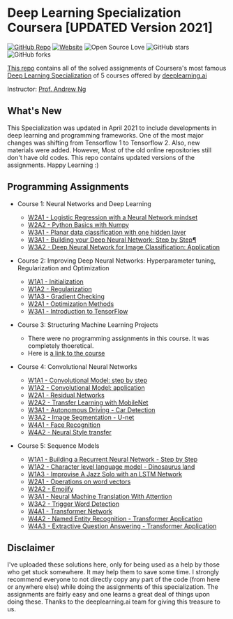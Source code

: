 # Deep Learning Specialization Coursera [UPDATED Version 2021]
[![GitHub Repo](https://img.shields.io/badge/Deep%20Learning%20Specialization%20Coursera-blueviolet?logo=github&style=flat-square)](https://github.com/abdur75648/Deep-Learning-Specialization-Coursera)
[![Website](https://img.shields.io/badge/Deep%20Learning%20Specialization%20Coursera%20Website-Visit%20Here-brightgreen?style=flat-square)](https://abdur75648.github.io/Deep-Learning-Specialization-Coursera/)
![Open Source Love](https://badges.frapsoft.com/os/v1/open-source.svg?v=103)
![GitHub stars](https://img.shields.io/github/stars/abdur75648/Deep-Learning-Specialization-Coursera.svg?style=social&label=Star&maxAge=2592000)
![GitHub forks](https://img.shields.io/github/forks/abdur75648/Deep-Learning-Specialization-Coursera.svg?style=social&label=Fork&maxAge=2592000)

[This repo](https://github.com/abdur75648/Deep-Learning-Specialization-Coursera) contains all of the solved assignments of Coursera's most famous [Deep Learning Specialization](https://www.coursera.org/specializations/deep-learning) of 5 courses offered by [deeplearning.ai](www.deeplearning.ai)

Instructor: [Prof. Andrew Ng](www.andrewng.org)

## What's New
This Specialization was updated in April 2021 to include developments in deep learning and programming frameworks. One of the most major changes was shifting from Tensorflow 1 to Tensorflow 2. Also, new materials were added.
However, Most of the old online repositories still don't have old codes.
This repo contains updated versions of the assignments.
Happy Learning :)

## Programming Assignments
- Course 1: Neural Networks and Deep Learning

  - [W2A1 - Logistic Regression with a Neural Network mindset](https://github.com/abdur75648/Deep-Learning-Specialization-Coursera/tree/main/Neural%20Networks%20and%20Deep%20Learning/Week2/Logistic%20Regression%20as%20a%20Neural%20Network)
  - [W2A2 - Python Basics with Numpy](https://github.com/abdur75648/Deep-Learning-Specialization-Coursera/tree/main/Neural%20Networks%20and%20Deep%20Learning/Week2/Python%20Basics%20with%20Numpy)
  - [W3A1 - Planar data classification with one hidden layer](https://github.com/abdur75648/Deep-Learning-Specialization-Coursera/tree/main/Neural%20Networks%20and%20Deep%20Learning/Week3/Planar%20data%20classification%20with%20one%20hidden%20layer)
  - [W3A1 - Building your Deep Neural Network: Step by Step¶](https://github.com/abdur75648/Deep-Learning-Specialization-Coursera/tree/main/Neural%20Networks%20and%20Deep%20Learning/Week4/Building%20your%20Deep%20Neural%20Network%20-%20Step%20by%20Step)
  - [W3A2 - Deep Neural Network for Image Classification: Application](https://github.com/abdur75648/Deep-Learning-Specialization-Coursera/tree/main/Neural%20Networks%20and%20Deep%20Learning/Week4/Deep%20Neural%20Network%20Application_%20Image%20Classification)

- Course 2: Improving Deep Neural Networks: Hyperparameter tuning, Regularization and Optimization

  - [W1A1 - Initialization](https://github.com/abdur75648/Deep-Learning-Specialization-Coursera/tree/main/Improving%20Deep%20Neural%20Networks:%20Hyperparameter%20tuning%2C%20Regularization%20and%20Optimization/week5/Initialization)
  - [W1A2 - Regularization](https://github.com/abdur75648/Deep-Learning-Specialization-Coursera/tree/main/Improving%20Deep%20Neural%20Networks:%20Hyperparameter%20tuning%2C%20Regularization%20and%20Optimization/week5/Regularization)
  - [W1A3 - Gradient Checking](https://github.com/abdur75648/Deep-Learning-Specialization-Coursera/tree/main/Improving%20Deep%20Neural%20Networks:%20Hyperparameter%20tuning%2C%20Regularization%20and%20Optimization/week5/Gradient%20Checking)
  - [W2A1 - Optimization Methods](https://github.com/abdur75648/Deep-Learning-Specialization-Coursera/tree/main/Improving%20Deep%20Neural%20Networks:%20Hyperparameter%20tuning%2C%20Regularization%20and%20Optimization/week6)
  - [W3A1 - Introduction to TensorFlow](https://github.com/abdur75648/Deep-Learning-Specialization-Coursera/tree/main/Improving%20Deep%20Neural%20Networks:%20Hyperparameter%20tuning%2C%20Regularization%20and%20Optimization/week7)

- Course 3: Structuring Machine Learning Projects

  - There were no programming assignments in this course. It was completely thoeretical.
  - Here is [a link to the course](www.coursera.org/learn/machine-learning-projects)
  
- Course 4: Convolutional Neural Networks

  - [W1A1 - Convolutional Model: step by step](https://github.com/abdur75648/Deep-Learning-Specialization-Coursera/tree/main/Convolutional%20Neural%20Networks/week1/1%20Convolution_model_Step_by_Step)
  - [W1A2 - Convolutional Model: application](https://github.com/abdur75648/Deep-Learning-Specialization-Coursera/tree/main/Convolutional%20Neural%20Networks/week1/2%20Convolution_model_Applications)
  - [W2A1 - Residual Networks](https://github.com/abdur75648/Deep-Learning-Specialization-Coursera/tree/main/Convolutional%20Neural%20Networks/week2/1%20Residual_Networks)
  - [W2A2 - Transfer Learning with MobileNet](https://github.com/abdur75648/Deep-Learning-Specialization-Coursera/tree/main/Convolutional%20Neural%20Networks/week2/2%20Transfer_learning_with_MobileNet)
  - [W3A1 - Autonomous Driving - Car Detection](https://github.com/abdur75648/Deep-Learning-Specialization-Coursera/tree/main/Convolutional%20Neural%20Networks/week3/1%20Car_detection%20(Autonomous_driving))
  - [W3A2 - Image Segmentation - U-net](https://github.com/abdur75648/Deep-Learning-Specialization-Coursera/tree/main/Convolutional%20Neural%20Networks/week3/2%20Image_segmentation_Unet)
  - [W4A1 - Face Recognition](https://github.com/abdur75648/Deep-Learning-Specialization-Coursera/tree/main/Convolutional%20Neural%20Networks/week4/1%20Face_Recognitionm)
  - [W4A2 - Neural Style transfer](https://github.com/abdur75648/Deep-Learning-Specialization-Coursera/tree/main/Convolutional%20Neural%20Networks/week4/2%20Neural_Style_Transfer)
  
- Course 5: Sequence Models

  - [W1A1 - Building a Recurrent Neural Network - Step by Step](https://github.com/abdur75648/Deep-Learning-Specialization-Coursera/tree/main/Sequence%20Models/week1/w1a1)
  - [W1A2 - Character level language model - Dinosaurus land](https://github.com/abdur75648/Deep-Learning-Specialization-Coursera/tree/main/Sequence%20Models/week1/w1a2)
  - [W1A3 - Improvise A Jazz Solo with an LSTM  Network](https://github.com/abdur75648/Deep-Learning-Specialization-Coursera/tree/main/Sequence%20Models/week1/w1a3)
  - [W2A1 - Operations on word vectors](https://github.com/abdur75648/Deep-Learning-Specialization-Coursera/tree/main/Sequence%20Models/week2/w2a1)
  - [W2A2 - Emojify](https://github.com/abdur75648/Deep-Learning-Specialization-Coursera/tree/main/Sequence%20Models/week2/w2a2)
  - [W3A1 - Neural Machine Translation With Attention](https://github.com/abdur75648/Deep-Learning-Specialization-Coursera/tree/main/Sequence%20Models/week3/w3a1)
  - [W3A2 - Trigger Word Detection](https://github.com/abdur75648/Deep-Learning-Specialization-Coursera/tree/main/Sequence%20Models/week3/w3a2)
  - [W4A1 - Transformer Network](https://github.com/abdur75648/Deep-Learning-Specialization-Coursera/tree/main/Sequence%20Models/week4/w4a1)
  - [W4A2 - Named Entity Recognition - Transformer Application](https://github.com/abdur75648/Deep-Learning-Specialization-Coursera/tree/main/Sequence%20Models/week4/w4a2)
  - [W4A3 - Extractive Question Answering - Transformer Application](https://github.com/abdur75648/Deep-Learning-Specialization-Coursera/tree/main/Sequence%20Models/week4/w4a3)

## Disclaimer
I've uploaded these solutions here, only for being used as a help by those who get stuck somewhere. It may help them to save some time. I strongly recommend everyone to not directly copy any part of the code (from here or anywhere else) while doing the assignments of this specialization. The assignments are fairly easy and one learns a great deal of things upon doing these. Thanks to the deeplearning.ai team for giving this treasure to us.
